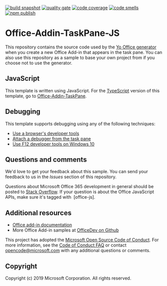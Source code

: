 [![build snapshot](https://github.com/mrinalshukla/scribe-outlook-addin/actions/workflows/build.yml/badge.svg?branch=main)](https://github.com/mrinalshukla/scribe-outlook-addin/actions/workflows/build.yml)
[![quality gate](https://sonarcloud.io/api/project_badges/measure?project=mrinalshukla_scribe-outlook-addin&metric=alert_status)](https://sonarcloud.io/dashboard?id=mrinalshukla_scribe-outlook-addin)
[![code coverage](https://sonarcloud.io/api/project_badges/measure?project=mrinalshukla_scribe-outlook-addin&metric=coverage)](https://sonarcloud.io/dashboard?id=mrinalshukla_scribe-outlook-addin)
[![code smells](https://sonarcloud.io/api/project_badges/measure?project=mrinalshukla_scribe-outlook-addin&metric=code_smells)](https://sonarcloud.io/dashboard?id=mrinalshukla_scribe-outlook-addin)
[![npm publish](https://github.com/mrinalshukla/scribe-outlook-addin/actions/workflows/npm-publish.yml/badge.svg?branch=main)](https://github.com/mrinalshukla/scribe-outlook-addin/actions/workflows/npm-publish.yml)


# Office-Addin-TaskPane-JS

This repository contains the source code used by the [Yo Office generator](https://github.com/OfficeDev/generator-office) when you create a new Office Add-in that appears in the task pane. You can also use this repository as a sample to base your own project from if you choose not to use the generator. 

## JavaScript

This template is written using JavaScript. For the [TypeScript](http://www.typescriptlang.org/) version of this template, go to [Office-Addin-TaskPane](https://github.com/OfficeDev/Office-Addin-TaskPane).

## Debugging

This template supports debugging using any of the following techniques:

- [Use a browser's developer tools](https://docs.microsoft.com/office/dev/add-ins/testing/debug-add-ins-in-office-online)
- [Attach a debugger from the task pane](https://docs.microsoft.com/office/dev/add-ins/testing/attach-debugger-from-task-pane)
- [Use F12 developer tools on Windows 10](https://docs.microsoft.com/office/dev/add-ins/testing/debug-add-ins-using-f12-developer-tools-on-windows-10)

## Questions and comments

We'd love to get your feedback about this sample. You can send your feedback to us in the *Issues* section of this repository.

Questions about Microsoft Office 365 development in general should be posted to [Stack Overflow](http://stackoverflow.com/questions/tagged/office-js+API).  If your question is about the Office JavaScript APIs, make sure it's tagged with  [office-js].

## Additional resources

* [Office add-in documentation](https://docs.microsoft.com/office/dev/add-ins/overview/office-add-ins)
* More Office Add-in samples at [OfficeDev on Github](https://github.com/officedev)

This project has adopted the [Microsoft Open Source Code of Conduct](https://opensource.microsoft.com/codeofconduct/). For more information, see the [Code of Conduct FAQ](https://opensource.microsoft.com/codeofconduct/faq/) or contact [opencode@microsoft.com](mailto:opencode@microsoft.com) with any additional questions or comments.

## Copyright

Copyright (c) 2019 Microsoft Corporation. All rights reserved.
